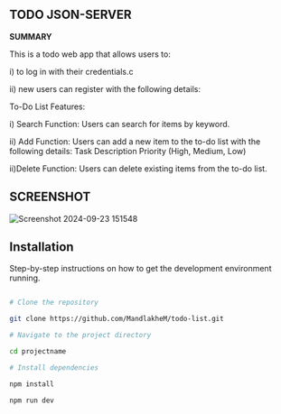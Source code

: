 
## TODO JSON-SERVER
  

**SUMMARY**


This is a todo web app that allows users to: 


i) to log in with their credentials.c


ii) new users can register with the following details:


To-Do List Features:


i) Search Function: Users can search for items by keyword.


ii) Add Function: Users can add a new item to the to-do list with the following details:
Task Description
Priority (High, Medium, Low)


ii)Delete Function: Users can delete existing items from the to-do list.



## SCREENSHOT

![Screenshot 2024-09-23 151548](https://github.com/user-attachments/assets/37169454-e70d-4ca5-a50e-7ffb2155dcc9)



## Installation 


Step-by-step instructions on how to get the development environment running.


```bash

# Clone the repository

git clone https://github.com/MandlakheM/todo-list.git

# Navigate to the project directory

cd projectname

# Install dependencies

npm install

npm run dev

